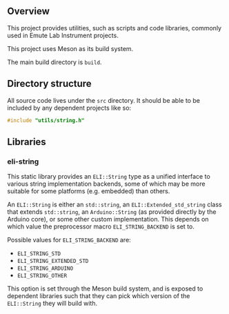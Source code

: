 ## Overview

This project provides utilities, such as scripts and code libraries, commonly used in Emute Lab Instrument projects.

This project uses Meson as its build system.

The main build directory is `build`.


## Directory structure

All source code lives under the `src` directory. It should be able to be included by any dependent projects like so: 

```cpp
#include "utils/string.h"
```

## Libraries

### eli-string

This static library provides an `ELI::String` type as a unified interface to various string implementation backends, some of which may be more suitable for some platforms (e.g. embedded) than others. 

An `ELI::String` is either an `std::string`, an `ELI::Extended_std_string` class that extends `std::string`, an `Arduino::String` (as provided directly by the Arduino core), or some other custom implementation. This depends on which value the preprocessor macro `ELI_STRING_BACKEND` is set to.

Possible values for `ELI_STRING_BACKEND` are:

- `ELI_STRING_STD`
- `ELI_STRING_EXTENDED_STD`
- `ELI_STRING_ARDUINO`
- `ELI_STRING_OTHER`

This option is set through the Meson build system, and is exposed to dependent libraries such that they can pick which version of the `ELI::String` they will build with.
